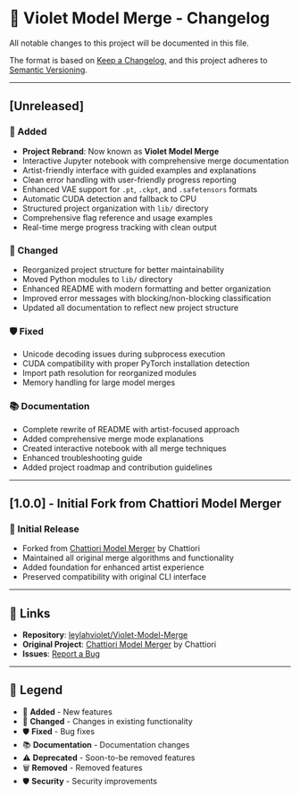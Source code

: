 # 💜 Violet Model Merge - Changelog

All notable changes to this project will be documented in this file.

The format is based on [Keep a Changelog](https://keepachangelog.com/en/1.0.0/),
and this project adheres to [Semantic Versioning](https://semver.org/spec/v2.0.0.html).

---

## [Unreleased]

### 💜 Added

- **Project Rebrand**: Now known as **Violet Model Merge**
- Interactive Jupyter notebook with comprehensive merge documentation
- Artist-friendly interface with guided examples and explanations
- Clean error handling with user-friendly progress reporting
- Enhanced VAE support for `.pt`, `.ckpt`, and `.safetensors` formats
- Automatic CUDA detection and fallback to CPU
- Structured project organization with `lib/` directory
- Comprehensive flag reference and usage examples
- Real-time merge progress tracking with clean output

### 🔧 Changed
- Reorganized project structure for better maintainability
- Moved Python modules to `lib/` directory
- Enhanced README with modern formatting and better organization
- Improved error messages with blocking/non-blocking classification
- Updated all documentation to reflect new project structure

### 🛡️ Fixed
- Unicode decoding issues during subprocess execution
- CUDA compatibility with proper PyTorch installation detection
- Import path resolution for reorganized modules
- Memory handling for large model merges

### 📚 Documentation
- Complete rewrite of README with artist-focused approach
- Added comprehensive merge mode explanations
- Created interactive notebook with all merge techniques
- Enhanced troubleshooting guide
- Added project roadmap and contribution guidelines

---

## [1.0.0] - Initial Fork from Chattiori Model Merger

### 🎉 Initial Release

- Forked from [Chattiori Model Merger](https://github.com/faildes) by Chattiori
- Maintained all original merge algorithms and functionality
- Added foundation for enhanced artist experience
- Preserved compatibility with original CLI interface

---

## 🔗 Links

- **Repository**: [leylahviolet/Violet-Model-Merge](https://github.com/leylahviolet/Violet-Model-Merge)
- **Original Project**: [Chattiori Model Merger](https://github.com/faildes) by Chattiori
- **Issues**: [Report a Bug](https://github.com/leylahviolet/Violet-Model-Merge/issues)

---

## 💜 Legend

- 🎨 **Added** - New features
- 🔧 **Changed** - Changes in existing functionality
- 🛡️ **Fixed** - Bug fixes
- 📚 **Documentation** - Documentation changes
- ⚠️ **Deprecated** - Soon-to-be removed features
- 🗑️ **Removed** - Removed features
- 🛡️ **Security** - Security improvements